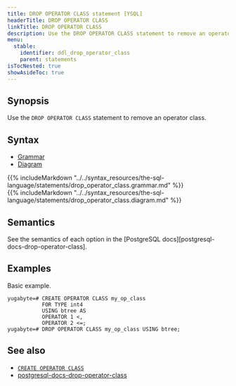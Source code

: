 ```yaml
---
title: DROP OPERATOR CLASS statement [YSQL]
headerTitle: DROP OPERATOR CLASS
linkTitle: DROP OPERATOR CLASS
description: Use the DROP OPERATOR CLASS statement to remove an operator class.
menu:
  stable:
    identifier: ddl_drop_operator_class
    parent: statements
isTocNested: true
showAsideToc: true
---
```


## Synopsis

Use the `DROP OPERATOR CLASS` statement to remove an operator class.

## Syntax

<ul class="nav nav-tabs nav-tabs-yb">
  <li >
    <a href="#grammar" class="nav-link active" id="grammar-tab" data-toggle="tab" role="tab" aria-controls="grammar" aria-selected="true">
      <i class="fas fa-file-alt" aria-hidden="true"></i>
      Grammar
    </a>
  </li>
  <li>
    <a href="#diagram" class="nav-link" id="diagram-tab" data-toggle="tab" role="tab" aria-controls="diagram" aria-selected="false">
      <i class="fas fa-project-diagram" aria-hidden="true"></i>
      Diagram
    </a>
  </li>
</ul>

<div class="tab-content">
  <div id="grammar" class="tab-pane fade show active" role="tabpanel" aria-labelledby="grammar-tab">
  {{% includeMarkdown "../../syntax_resources/the-sql-language/statements/drop_operator_class.grammar.md" %}}
  </div>
  <div id="diagram" class="tab-pane fade" role="tabpanel" aria-labelledby="diagram-tab">
  {{% includeMarkdown "../../syntax_resources/the-sql-language/statements/drop_operator_class.diagram.md" %}}
  </div>
</div>

## Semantics

See the semantics of each option in the [PostgreSQL docs][postgresql-docs-drop-operator-class].

## Examples

Basic example.

```plpgsql
yugabyte=# CREATE OPERATOR CLASS my_op_class
           FOR TYPE int4
           USING btree AS
           OPERATOR 1 <,
           OPERATOR 2 <=;
yugabyte=# DROP OPERATOR CLASS my_op_class USING btree;
```

## See also

- [`CREATE OPERATOR CLASS`](../ddl_create_operator_class)
- [postgresql-docs-drop-operator-class](https://www.postgresql.org/docs/current/sql-dropopclass.html)
